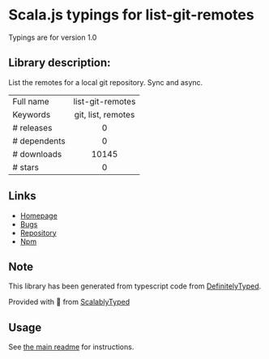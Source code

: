 
# Scala.js typings for list-git-remotes

Typings are for version 1.0

## Library description:
List the remotes for a local git repository. Sync and async.

|                    |                 |
| ------------------ | :-------------: |
| Full name          | list-git-remotes |
| Keywords           | git, list, remotes |
| # releases         | 0 |
| # dependents       | 0 |
| # downloads        | 10145 |
| # stars            | 0 |

## Links
- [Homepage](https://github.com/jonschlinkert/list-git-remotes)
- [Bugs](https://github.com/jonschlinkert/list-git-remotes/issues)
- [Repository](https://github.com/jonschlinkert/list-git-remotes)
- [Npm](https://www.npmjs.com/package/list-git-remotes)
    


## Note
This library has been generated from typescript code from [DefinitelyTyped](https://definitelytyped.org).

Provided with :purple_heart: from [ScalablyTyped](https://github.com/oyvindberg/ScalablyTyped)

## Usage
See [the main readme](../../readme.md) for instructions.


